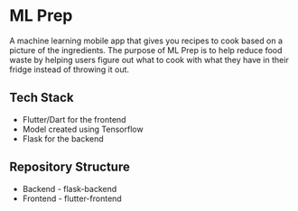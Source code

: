 # ML Prep

A machine learning mobile app that gives you recipes to cook based on a picture of the ingredients. The purpose of ML Prep is to help reduce food waste by helping users figure out what to cook with what they have in their fridge instead of throwing it out.

## Tech Stack

- Flutter/Dart for the frontend
- Model created using Tensorflow
- Flask for the backend

## Repository Structure

- Backend - flask-backend
- Frontend - flutter-frontend
